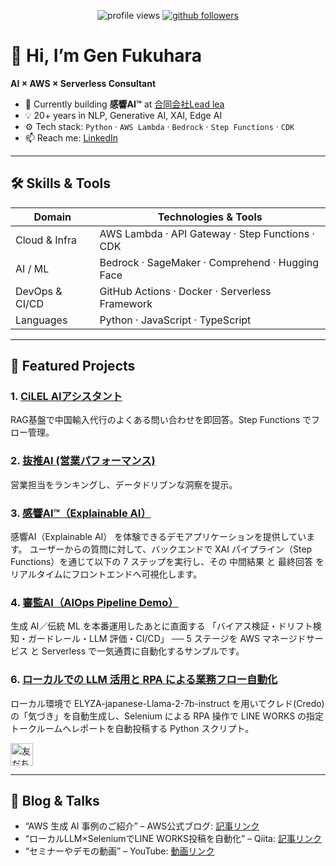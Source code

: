 <!-- ────────────────────────────── -->
<!-- Header / Badges -->
<p align="center">
  <img src="https://komarev.com/ghpvc/?username=your-username&color=blue" alt="profile views"/>
  <a href="https://github.com/your-username?tab=followers">
    <img src="https://img.shields.io/github/followers/your-username?label=Follow&style=social" alt="github followers"/>
  </a>
</p>

# 👋 Hi, I’m Gen Fukuhara  
**AI × AWS × Serverless Consultant**  

- 🌱 Currently building **感響AI™** at [合同会社Lead lea](https://leadlea.com/)  
- 💡 20+ years in NLP, Generative AI, XAI, Edge AI  
- ⚙️ Tech stack: `Python` · `AWS Lambda` · `Bedrock` · `Step Functions` · `CDK`  
- 📫 Reach me: [LinkedIn](https://www.linkedin.com/in/gen-fukuhara-b517a8263/) 

---

## 🛠️ Skills & Tools

| Domain          | Technologies & Tools                              |
| --------------- | ------------------------------------------------- |
| Cloud & Infra   | AWS Lambda · API Gateway · Step Functions · CDK   |
| AI / ML         | Bedrock · SageMaker · Comprehend · Hugging Face   |
| DevOps & CI/CD  | GitHub Actions · Docker · Serverless Framework    |
| Languages       | Python · JavaScript · TypeScript                  |

---

## 📂 Featured Projects

### 1. [CiLEL AIアシスタント](https://github.com/ChickenTamago/assistant)  
RAG基盤で中国輸入代行のよくある問い合わせを即回答。Step Functions でフロー管理。

### 2. [抜推AI (営業パフォーマンス)](https://github.com/leadlea/smbc)  
営業担当をランキングし、データドリブンな洞察を提示。

### 3. [感響AI™（Explainable AI） ](https://github.com/leadlea/demo)  
感響AI（Explainable AI） を体験できるデモアプリケーションを提供しています。
ユーザーからの質問に対して、バックエンドで XAI パイプライン（Step Functions）を通じて以下の 7 ステップを実行し、その 中間結果 と 最終回答 をリアルタイムにフロントエンドへ可視化します。

### 4. [審監AI（AIOps Pipeline Demo）](https://github.com/leadlea/mlops)  
生成 AI／伝統 ML を本番運用したあとに直面する
「バイアス検証・ドリフト検知・ガードレール・LLM 評価・CI/CD」
── 5 ステージを AWS マネージドサービス と Serverless で一気通貫に自動化するサンプルです。

### 6. [ローカルでの LLM 活用と RPA による業務フロー自動化](https://github.com/leadlea/lineworks-slm)  
ローカル環境で ELYZA-japanese-Llama-2-7b-instruct を用いてクレド(Credo)の「気づき」を自動生成し、Selenium による RPA 操作で LINE WORKS の指定トークルームへレポートを自動投稿する Python スクリプト。

<a href="https://lin.ee/sChP36x"><img src="https://scdn.line-apps.com/n/line_add_friends/btn/ja.png" alt="友だち追加" height="36" border="0"></a>

---

## 📖 Blog & Talks

- “AWS 生成 AI 事例のご紹介” – AWS公式ブログ: [記事リンク](https://aws.amazon.com/jp/blogs/news/genai-case-study-fast-trade/)
- “ローカルLLM×SeleniumでLINE WORKS投稿を自動化” – Qiita: [記事リンク](https://qiita.com/mjof8673/items/f788b97064f27cddb991)
- “セミナーやデモの動画” – YouTube: [動画リンク](https://www.youtube.com/@genfukuhara)  


